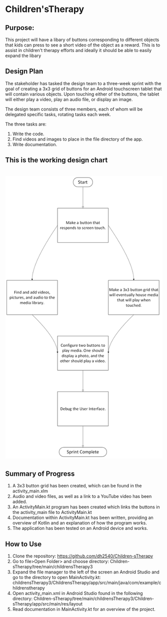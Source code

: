 # Children'sTherapy

## Purpose:

This project will have a libary of buttons corresponding to different objects
that kids can press to see a short video of the object as a reward. This is to
assist in children't therapy efforts and ideally it should be able to easily
expand the libary

## Design Plan

The stakeholder has tasked the design team to a three-week sprint with the goal
of creating a 3x3 grid of buttons for an Android touchscreen tablet that will 
contain various objects.  Upon touching either of the buttons, the tablet will 
either play a video, play an audio file, or display an image.

The design team consists of three members, each of whom will be delegated specific 
tasks, rotating tasks each week.  

The three tasks are:
1. Write the code.
2. Find videos and images to place in the file directory of the app.
3. Write documentation.

## This is the working design chart

# ![Flow chart](Flowchart_2.png)

## Summary of Progress

1. A 3x3 button grid has been created, which can be found in the activity_main.xlm
2. Audio and video files, as well as a link to a YouTube video has been added.
3. An ActivityMain.kt program has been created which links the buttons in the activity_main file to ActivityMain.kt
4. Documentation within ActivityMain.kt has been written, providing an overview of Kotlin and an explanation of how the program works.
5. The application has been tested on an Android device and works.

## How to Use
1. Clone the repository: https://github.com/dh2540/Children-sTherapy
2. Go to file>Open Folder> and choose directory: Children-sTherapy/tree/main/childrensTherapy3
3. Expand the file manager to the left of the screen an Android Studio and go to the directory to open MainActivity.kt: childrensTherapy3/ChildrensTherapy/app/src/main/java/com/example/childrenstherapy
4. Open activity_main.xml in Android Studio found in the following directory: Children-sTherapy/tree/main/childrensTherapy3/Children-sTherapy/app/src/main/res/layout
6. Read documentation in MainActivity.kt for an overview of the project.
